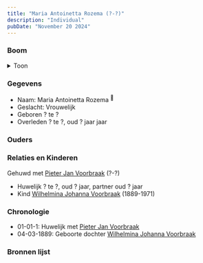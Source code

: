 ```yaml
---
title: "Maria Antoinetta Rozema (?-?)"
description: "Individual"
pubDate: "November 20 2024"
---
```


### Boom
<details><summary>Toon</summary>

![test](https://www.plantuml.com/plantuml/svg/hP9DQm8n48Rl-HM37deIrgwj7on-h2XKa8f8UvJPpTGDcmz98cB5_zweY_LGQ0yz9SoRcUUTcGoTH-jtIZ9N2hr5YmeopCkDDJlDnqOQ2zwYTa4YxLaXE44kR2xfUYUrzGTGf3AoxXfodYmPVzWIkwkQItGEZWm0KcCvsLKXybAJSqcYKEX-7s9sOkm15XUKO-oQKfkZ5GWZxOtGv3t2qdoImXgWWvSeYfeHt4hKf-aadiI1S_mG9Fa9abw6sM6T6UybzVemWC6TvigTb6lKV9rRurncWg7gqUbcO24ej0GprF1cZCqiOdcZHrs0-YIUFatJ_w5MqAIt9yw5tfo52srwfhMWBiMcy0UIqkm3yPRmBcH1KWcDC3C5wd3-uFOP_Z2Z5in7IsXsEbr8BN7ytVfZ6rx7AsXssqr8PLXOlbF1MhMUHgCopwg9VGUgfXgLEyQ6f7duZry0)
</details>

### Gegevens
- Naam: Maria Antoinetta Rozema <sup><a href="../s00243/" style="text-decoration:none" title="Archiefkaarten archiefnummer 30238 inventarisnummer 1917">:link:</a></sup>
- Geslacht: Vrouwelijk
- Geboren ? te ? 
- Overleden ? te ?, oud ? jaar jaar 

### Ouders

### Relaties en Kinderen

Gehuwd met [Pieter Jan Voorbraak](../i00009/) (?-?) 
- Huwelijk ? te ?, oud ? jaar, partner oud ? jaar 
- Kind [Wilhelmina Johanna Voorbraak](../i00006/) (1889-1971)

### Chronologie
- 01-01-1: Huwelijk met [Pieter Jan Voorbraak](../i00009/)
- 04-03-1889: Geboorte dochter [Wilhelmina Johanna Voorbraak](../i00006/)

### Bronnen lijst